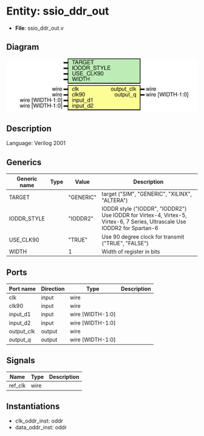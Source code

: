 # Entity: ssio_ddr_out

- **File**: ssio_ddr_out.v
## Diagram

![Diagram](ssio_ddr_out.svg "Diagram")
## Description


 Language: Verilog 2001


## Generics

| Generic name | Type | Value     | Description                                                                                                                   |
| ------------ | ---- | --------- | ----------------------------------------------------------------------------------------------------------------------------- |
| TARGET       |      | "GENERIC" |  target ("SIM", "GENERIC", "XILINX", "ALTERA")                                                                                |
| IODDR_STYLE  |      | "IODDR2"  |  IODDR style ("IODDR", "IODDR2")  Use IODDR for Virtex-4, Virtex-5, Virtex-6, 7 Series, Ultrascale  Use IODDR2 for Spartan-6  |
| USE_CLK90    |      | "TRUE"    |  Use 90 degree clock for transmit ("TRUE", "FALSE")                                                                           |
| WIDTH        |      | 1         |  Width of register in bits                                                                                                    |
## Ports

| Port name  | Direction | Type             | Description |
| ---------- | --------- | ---------------- | ----------- |
| clk        | input     | wire             |             |
| clk90      | input     | wire             |             |
| input_d1   | input     | wire [WIDTH-1:0] |             |
| input_d2   | input     | wire [WIDTH-1:0] |             |
| output_clk | output    | wire             |             |
| output_q   | output    | wire [WIDTH-1:0] |             |
## Signals

| Name    | Type | Description |
| ------- | ---- | ----------- |
| ref_clk | wire |             |
## Instantiations

- clk_oddr_inst: oddr
- data_oddr_inst: oddr
